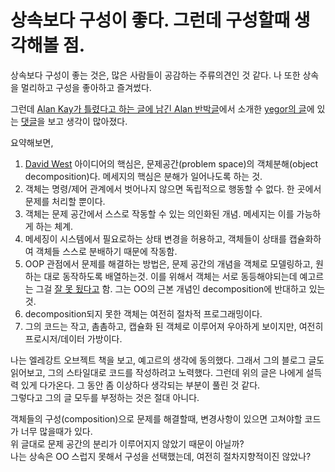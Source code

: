 # 상속보다 구성이 좋다. 그런데 구성할때 생각해볼 점.

상속보다 구성이 좋는 것은, 많은 사람들이 공감하는 주류의견인 것 같다.
나 또한 상속을 멀리하고 구성을 좋아하고 즐겨썼다.

그런데 [Alan Kay가 틀렸다고 하는 글에 남긴 Alan 반박글](https://github.com/juniqlim/note/blob/master/programming/2023-06-01-alan-say-about-alan-kay-was-wrong-about-him-being-wrong.md)에서 소개한 [yegor의 글](https://www.yegor256.com/2017/12/12/alan-kay-was-wrong.html)에 있는 [댓글](https://disqus.com/home/discussion/yegor256/alan_kay_was_wrong_about_him_being_wrong/#comment-3718437603)을 보고 생각이 많아졌다.  

요약해보면,
1. [David West](https://www.amazon.com/Object-Thinking-Developer-Reference-David/dp/0735619654) 아이디어의 핵심은, 문제공간(problem space)의 객체분해(object decomposition)다. 메세지의 핵심은 분해가 일어나도록 하는 것.
2. 객체는 명령/제어 관계에서 벗어나지 않으면 독립적으로 행동할 수 없다. 한 곳에서 문제를 처리할 뿐이다.
3. 객체는 문제 공간에서 스스로 작동할 수 있는 의인화된 개념. 메세지는 이를 가능하게 하는 체계. 
4. 메세징이 시스템에서 필요로하는 상태 변경을 허용하고, 객체들이 상태를 캡슐화하여 객체들 스스로 분배하기 때문에 작동함.
5. OOP 관점에서 문제를 해결하는 방법은, 문제 공간의 개념을 객체로 모델링하고, 원하는 대로 동작하도록 배열하는것. 이를 위해서 객체는 서로 동등해야되는데 예고르는 그걸 [잘 못 됬다고](https://github.com/juniqlim/note/blob/master/programming/2023-06-01-alan-say-about-alan-kay-was-wrong-about-him-being-wrong.md) 함. 그는 OO의 근본 개념인 decomposition에 반대하고 있는 것.
6. decomposition되지 못한 객체는 여전히 절차적 프로그래밍이다.
7. 그의 코드는 작고, 촘촘하고, 캡슐화 된 객체로 이루어져 우아하게 보이지만, 여전히 프로시저/데이터 가방이다.

나는 엘레강트 오브젝트 책을 보고, 예고르의 생각에 동의했다. 그래서 그의 블로그 글도 읽어보고, 그의 스타일대로 코드를 작성하려고 노력했다.
그런데 위의 글은 나에게 설득력 있게 다가온다. 그 동안 좀 이상하다 생각되는 부분이 풀린 것 같다.  
그렇다고 그의 글 모두를 부정하는 것은 절대 아니다.  

객체들의 구성(composition)으로 문제를 해결할때, 변경사항이 있으면 고쳐야할 코드가 너무 많을때가 있다.  
위 글대로 문제 공간의 분리가 이루어지지 않았기 때문이 아닐까?  
나는 상속은 OO 스럽지 못해서 구성을 선택했는데, 여전히 절차지향적이진 않았나?
